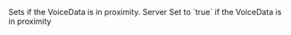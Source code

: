 <function name="SetProximity" parent="VoiceData" type="classfunc">
	<description>
		Sets if the VoiceData is in proximity.
	</description>
	<realm>Server</realm>
	<args>
		<arg name="plySlot" type="boolean" default="false">Set to `true` if the VoiceData is in proximity</arg>
	</args>
</function>